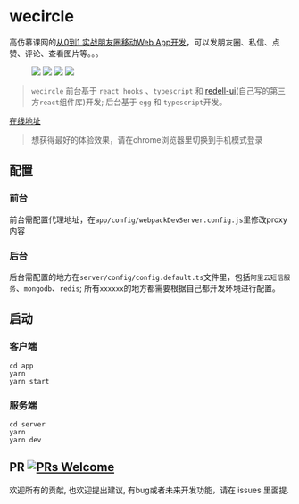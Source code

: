# wecircle

高仿慕课网的[从0到1 实战朋友圈移动Web App开发](https://www.imooc.com/read/42)，可以发朋友圈、私信、点赞、评论、查看图片等。。。

<figure>
    <a href="https://img.shields.io/circleci/project/github/xuzpeng/fiona-ui/master.svg"><img src="https://img.shields.io/circleci/project/github/xuzpeng/fiona-ui/master.svg"></a>
    <a href="https://circleci.com/gh/xuzpeng/fiona-ui/tree/master"><img src="https://circleci.com/gh/xuzpeng/fiona-ui/tree/master.svg?style=svg"></a>
    <a href="https://img.shields.io/github/languages/count/xuzpeng/fiona-ui.svg"><img src="https://img.shields.io/github/languages/count/xuzpeng/fiona-ui.svg"></a>
    <a href="https://img.shields.io/npm/l/fiona-ui.svg"><img src="https://img.shields.io/npm/l/fiona-ui.svg"></a>
</figure>

> `wecircle` 前台基于 `react hooks` 、`typescript` 和 [redell-ui](https://github.com/GongJS/React-UI)(自己写的第三方`react`组件库)开发; 后台基于 `egg` 和 `typescript`开发。

[在线地址](http://101.132.117.183:8850)

> 想获得最好的体验效果，请在chrome浏览器里切换到手机模式登录

## 配置

### 前台
前台需配置代理地址，在`app/config/webpackDevServer.config.js`里修改proxy内容

### 后台
后台需配置的地方在`server/config/config.default.ts`文件里，包括`阿里云短信服务`、`mongodb`、`redis`; 所有`xxxxxx`的地方都需要根据自己都开发环境进行配置。

## 启动

### 客户端
```shell
cd app
yarn
yarn start
```
### 服务端

```shell
cd server
yarn
yarn dev
```

## PR [![PRs Welcome](https://img.shields.io/badge/PRs-welcome-brightgreen.svg?style=flat-square)](http://makeapullrequest.com)

欢迎所有的贡献, 也欢迎提出建议, 有bug或者未来开发功能，请在 issues 里面提.


